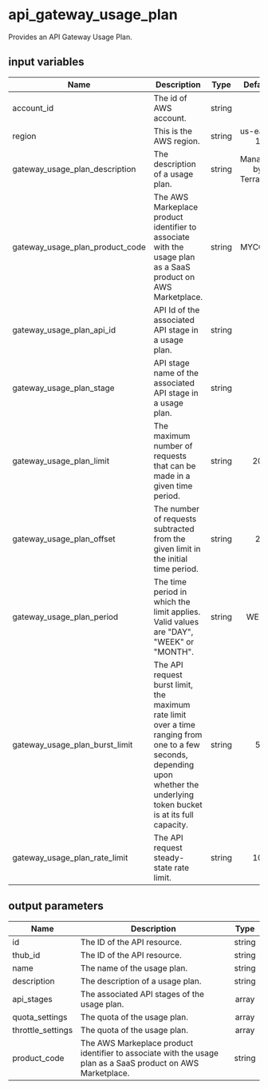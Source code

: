 # api_gateway_usage_plan

Provides an API Gateway Usage Plan.

## input variables

| Name | Description | Type | Default | Required |
|------|-------------|:----:|:-----:|:-----:|
|account_id|The id of AWS account.|string||Yes|
|region|This is the AWS region.|string|us-east-1|Yes|
|gateway_usage_plan_description|The description of a usage plan.|string|Managed by TerraHub|No|
|gateway_usage_plan_product_code|The AWS Markeplace product identifier to associate with the usage plan as a SaaS product on AWS Marketplace.|string|MYCODE|No|
|gateway_usage_plan_api_id|API Id of the associated API stage in a usage plan.|string||Yes|
|gateway_usage_plan_stage|API stage name of the associated API stage in a usage plan.|string||Yes|
|gateway_usage_plan_limit|The maximum number of requests that can be made in a given time period.|string|20|No|
|gateway_usage_plan_offset|The number of requests subtracted from the given limit in the initial time period.|string|2|No|
|gateway_usage_plan_period|The time period in which the limit applies. Valid values are "DAY", "WEEK" or "MONTH".|string|WEEK|No|
|gateway_usage_plan_burst_limit|The API request burst limit, the maximum rate limit over a time ranging from one to a few seconds, depending upon whether the underlying token bucket is at its full capacity.|string|5|No|
|gateway_usage_plan_rate_limit|The API request steady-state rate limit.|string|10|No|

## output parameters

| Name | Description | Type |
|------|-------------|:----:|
|id|The ID of the API resource.|string|
|thub_id|The ID of the API resource.|string|
|name|The name of the usage plan.|string|
|description|The description of a usage plan.|string|
|api_stages|The associated API stages of the usage plan.|array|
|quota_settings|The quota of the usage plan.|array|
|throttle_settings|The quota of the usage plan.|array|
|product_code|The AWS Markeplace product identifier to associate with the usage plan as a SaaS product on AWS Marketplace.|string|
